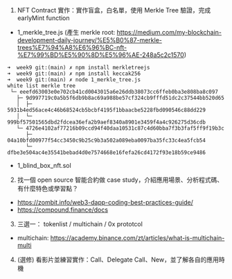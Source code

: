 1. NFT Contract  實作：實作盲盒，白名單，使用 Merkle Tree 驗證，完成 earlyMint function
- 1_merkle_tree.js (產生 merkle root: https://medium.com/my-blockchain-development-daily-journey/%E5%B0%87-merkle-trees%E7%94%A8%E6%96%BC-nft-%E7%99%BD%E5%90%8D%E5%96%AE-248a5c2c1570)
```
➜  week9 git:(main) ✗ npm install merkletreejs
➜  week9 git:(main) ✗ npm install keccak256
➜  week9 git:(main) ✗ node 1_merkle_tree.js
white list merkle tree
 └─ eeefd63003e0e702cb41cd0043015a6e26ddb38073cc6ffeb0ba3e808ba8c097
   ├─ 9d997719c0a5b5f6db9b8ac69a988be57cf324cb9fffd51dc2c37544bb520d65
   │  ├─ 5931b4ed56ace4c46b68524cb5bcbf4195f1bbaacbe5228fbd090546c88dd229
   │  └─ 999bf57501565dbd2fdcea36efa2b9aef8340a8901e3459f4a4c926275d36cdb
   └─ 4726e4102af77216b09ccd94f40daa10531c87c4d60bba7f3b3faf5ff9f19b3c
      ├─ 04a10bfd00977f54cc3450c9b25c9b3a502a089eba0097ba35fc33c4ea5fcb54
      └─ dfbe3e504ac4e35541bebad4d0e7574668e16fefa26cd4172f93e18b59ce9486
```
- 1_blind_box_nft.sol
2. 找一個 open source 智能合約做 case study，介紹應用場景、分析程式碼、有什麼特色或學習點？
- https://zombit.info/web3-dapp-coding-best-practices-guide/
- https://compound.finance/docs
3. 三選一： tokenlist / multichain / 0x prototcol 
- multichain: https://academy.binance.com/zt/articles/what-is-multichain-multi
4. (選修) 看影片並練習實作：Call、Delegate Call、New，並了解各自的應用時機